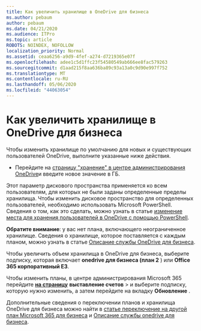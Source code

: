 ```yaml
---
title: Как увеличить хранилище в OneDrive для бизнеса
ms.author: pebaum
author: pebaum
ms.date: 04/21/2020
ms.audience: ITPro
ms.topic: article
ROBOTS: NOINDEX, NOFOLLOW
localization_priority: Normal
ms.assetid: ceaa6256-a9d9-4fef-a274-d7219365e07f
ms.openlocfilehash: adee1c5d1ffc23f54580549ab666ee8fac579263
ms.sourcegitcommit: d1aad215f8aa636ba89c93a13a0c9d90e997f752
ms.translationtype: MT
ms.contentlocale: ru-RU
ms.lasthandoff: 05/06/2020
ms.locfileid: "44063054"
---
```

# <a name="how-to-increase-storage-in-onedrive-for-business"></a>Как увеличить хранилище в OneDrive для бизнеса

Чтобы изменить хранилище по умолчанию для новых и существующих пользователей OneDrive, выполните указанные ниже действия.
  
- Перейдите на [страницу "хранение" в центре администрирования OneDrive](https://admin.onedrive.com/?v=StorageSettings)и введите новое значение в ГБ.

Этот параметр дискового пространства применяется ко всем пользователям, для которых не были заданы определенные пределы хранилища. Чтобы изменить дисковое пространство для определенных пользователей, необходимо использовать Microsoft PowerShell. Сведения о том, как это сделать, можно узнать в статье [изменение места для хранения пользователей в OneDrive с помощью PowerShell](https://go.microsoft.com/fwlink/?linkid=866402).

**Обратите внимание**: у вас нет плана, включающего неограниченное хранилище. Сведения о хранилище, которое поставляется с каждым планом, можно узнать в статье [Описание службы OneDrive для бизнеса](https://go.microsoft.com/fwlink/p/?LinkID=826071).
  
Чтобы увеличить объем хранилища в OneDrive для бизнеса, выберите подписку, которая включает **onedrive для бизнеса (план 2** ) или **Office 365 корпоративный E3**. 
  
Чтобы изменить планы, в центре администрирования Microsoft 365 перейдите **[на страницу](https://go.microsoft.com/fwlink/p/?linkid=842054)** **выставление счетов** \> и выберите подписку, которую нужно изменить, а затем перейдите на вкладку **Обновление** .
  
Дополнительные сведения о переключении планов и хранилища OneDrive для бизнеса можно найти в [статье переключение на другой план Microsoft 365 для бизнеса](https://go.microsoft.com/fwlink/?LinkId=2031117) и [Описание службы onedrive для бизнеса](https://go.microsoft.com/fwlink/p/?LinkId-2031122).
